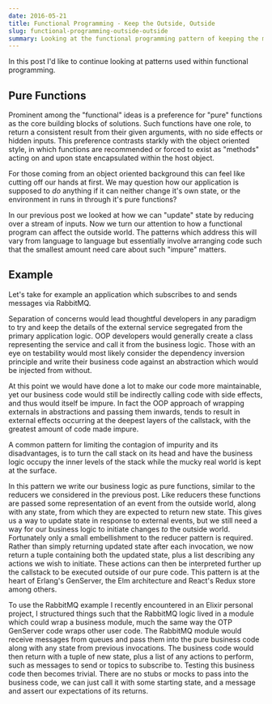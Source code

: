 ```yaml
---
date: 2016-05-21
title: Functional Programming - Keep the Outside, Outside
slug: functional-programming-outside-outside
summary: Looking at the functional programming pattern of keeping the messy details of the real world at the periphery of the system
---
```


In this post I'd like to continue looking at patterns used within functional programming.

## Pure Functions
Prominent among the "functional" ideas is a preference for "pure" functions as the core building blocks of solutions. Such functions have one role, to return a consistent result from their given arguments, with no side effects or hidden inputs. This preference contrasts starkly with the object oriented style, in which functions are recommended or forced to exist as "methods" acting on and upon state encapsulated within the host object.

For those coming from an object oriented background this can feel like cutting off our hands at first. We may question how our application is supposed to *do* anything if it can neither change it's own state, or the environment in runs in through it's pure functions?

In our previous post we looked at how we can "update" state by reducing over a stream of inputs. Now we turn our attention to how a functional program can affect the outside world. The patterns which address this  will vary from language to language but essentially involve arranging code such that the smallest amount need care about such "impure" matters.

## Example
Let's take for example an application which subscribes to and sends messages via RabbitMQ.

Separation of concerns would lead thoughtful developers in any paradigm to try and keep the details of the external service segregated from the primary application logic. OOP developers would generally create a class representing the service and call it from the business logic. Those with an eye on testability would most likely consider the dependency inversion principle and write their business code against an abstraction which would be injected from without.

At this point we would have done a lot to make our code more maintainable, yet our business code would still be indirectly calling code with side effects, and thus would itself be impure. In fact the OOP approach of wrapping externals in abstractions and passing them inwards, tends to result in external effects occurring at the deepest layers of the callstack, with the greatest amount of code made impure.

A common pattern for limiting the contagion of impurity and its disadvantages, is to turn the call stack on its head and have the business logic occupy the inner levels of the stack while the mucky real world is kept at the surface.

In this pattern we write our business logic as pure functions, similar to the reducers we considered in the previous post. Like reducers these functions are passed some representation of an event from the outside world, along with any state, from which they are expected to return new state. This gives us a way to update state in response to external events, but we still need a way for our business logic to initiate changes *to* the outside world. Fortunately only a small embellishment to the reducer pattern is required. Rather than simply returning updated state after each invocation, we now return a tuple containing both the updated state, plus a list describing any actions we wish to initiate. These actions can then be interpreted further up the callstack to be executed outside of our pure code. This pattern is at the heart of Erlang's GenServer, the Elm architecture and React's Redux store among others.

To use the RabbitMQ example I recently encountered in an Elixir personal project, I structured things such that the RabbitMQ logic lived in a module which could wrap a business module, much the same way the OTP GenServer code wraps other user code. The RabbitMQ module would receive messages from queues and pass them into the pure business code along with any state from previous invocations. The business code would then return with a tuple of new state, plus a list of any actions to perform, such as messages to send or topics to subscribe to. Testing this business code then becomes trivial. There are no stubs or mocks to pass into the business code, we can just call it with some starting state, and a message and assert our expectations of its returns.
